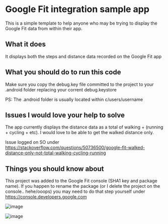 # Google Fit integration sample app

This is a simple template to help anyone who may be trying to display the Google Fit data from within their app.

## What it does

It displays both the steps and distance data recorded on the Google Fit app

## What you should do to run this code

Make sure you copy the debug.key file committed to the project to your .android folder replacing your corrent debug.keystore

PS: The .android folder is usually located within c/users/username

## Issues I would love your help to solve

The app currently displays the distance data as a total of walking + (running + cycling + etc). 
I would love to be able to get the walked distance only.

Issue logged on SO under https://stackoverflow.com/questions/50736500/google-fit-walked-distance-only-not-total-walking-cycling-running

## Things you should know about
This project was added to the Google Fit console (SHA1 key and package name). If you happen to rename the package 
(or I delete the project on the console.. hehe/ooops) you may need to do that step yourself under https://console.developers.google.com


![image](https://user-images.githubusercontent.com/19685849/41417087-45577014-6fe4-11e8-928d-bd5dca84ce88.png)


![image](https://user-images.githubusercontent.com/19685849/41416987-0ad5c3be-6fe4-11e8-8a5d-66de372ff16e.png)
